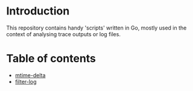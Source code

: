 # Introduction

This repository contains handy 'scripts' written in Go, mostly used in the context of analysing trace outputs or log files.

# Table of contents
- [mtime-delta](mtime-delta/README.md)
- [filter-log](filter-log/README.md)


